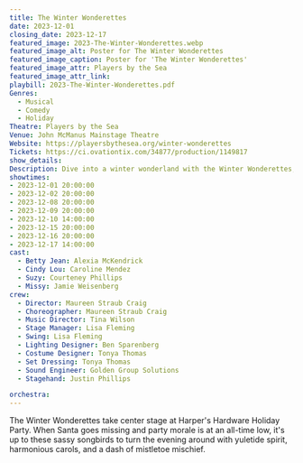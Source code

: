 ```yaml
---
title: The Winter Wonderettes
date: 2023-12-01
closing_date: 2023-12-17
featured_image: 2023-The-Winter-Wonderettes.webp
featured_image_alt: Poster for The Winter Wonderettes
featured_image_caption: Poster for 'The Winter Wonderettes'
featured_image_attr: Players by the Sea
featured_image_attr_link: 
playbill: 2023-The-Winter-Wonderettes.pdf
Genres:
  - Musical
  - Comedy
  - Holiday
Theatre: Players by the Sea
Venue: John McManus Mainstage Theatre
Website: https://playersbythesea.org/winter-wonderettes
Tickets: https://ci.ovationtix.com/34877/production/1149817
show_details: 
Description: Dive into a winter wonderland with the Winter Wonderettes, as they navigate office parties and romantic mix-ups in classic '60s style.
showtimes:
- 2023-12-01 20:00:00
- 2023-12-02 20:00:00
- 2023-12-08 20:00:00
- 2023-12-09 20:00:00
- 2023-12-10 14:00:00
- 2023-12-15 20:00:00
- 2023-12-16 20:00:00
- 2023-12-17 14:00:00
cast:
  - Betty Jean: Alexia McKendrick
  - Cindy Lou: Caroline Mendez
  - Suzy: Courteney Phillips
  - Missy: Jamie Weisenberg
crew:
  - Director: Maureen Straub Craig
  - Choreographer: Maureen Straub Craig
  - Music Director: Tina Wilson
  - Stage Manager: Lisa Fleming
  - Swing: Lisa Fleming
  - Lighting Designer: Ben Sparenberg
  - Costume Designer: Tonya Thomas
  - Set Dressing: Tonya Thomas
  - Sound Engineer: Golden Group Solutions
  - Stagehand: Justin Phillips

orchestra:
---
```

The Winter Wonderettes take center stage at Harper's Hardware Holiday Party. When Santa goes missing and party morale is at an all-time low, it's up to these sassy songbirds to turn the evening around with yuletide spirit, harmonious carols, and a dash of mistletoe mischief.
